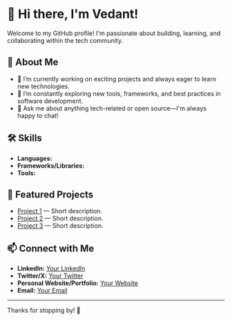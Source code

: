 # 👋 Hi there, I'm Vedant!

Welcome to my GitHub profile! I'm passionate about building, learning, and collaborating within the tech community.

## 🚀 About Me

- 🔭 I’m currently working on exciting projects and always eager to learn new technologies.
- 🌱 I’m constantly exploring new tools, frameworks, and best practices in software development.
- 💬 Ask me about anything tech-related or open source—I'm always happy to chat!

## 🛠️ Skills

- **Languages:** 
- **Frameworks/Libraries:** 
- **Tools:** 

## 🌟 Featured Projects

- [Project 1](#) — Short description.
- [Project 2](#) — Short description.
- [Project 3](#) — Short description.

## 📫 Connect with Me

- **LinkedIn:** [Your LinkedIn](#)
- **Twitter/X:** [Your Twitter](#)
- **Personal Website/Portfolio:** [Your Website](#)
- **Email:** [Your Email](#)

---

Thanks for stopping by! 🚀

